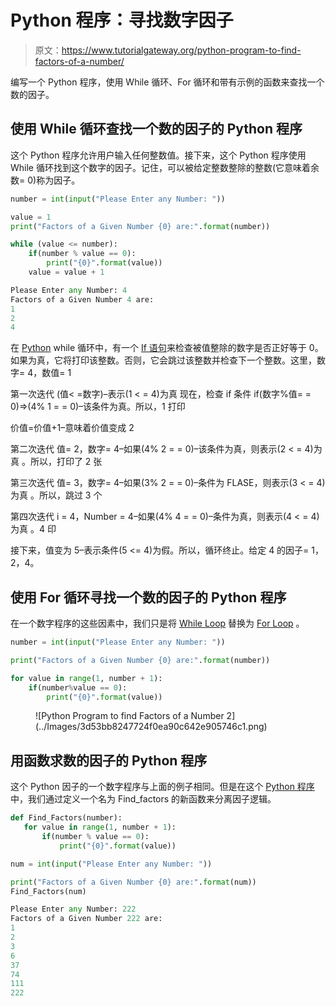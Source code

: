 # Python 程序：寻找数字因子

> 原文：<https://www.tutorialgateway.org/python-program-to-find-factors-of-a-number/>

编写一个 Python 程序，使用 While 循环、For 循环和带有示例的函数来查找一个数的因子。

## 使用 While 循环查找一个数的因子的 Python 程序

这个 Python 程序允许用户输入任何整数值。接下来，这个 Python 程序使用 While 循环找到这个数字的因子。记住，可以被给定整数整除的整数(它意味着余数= 0)称为因子。

```py
number = int(input("Please Enter any Number: "))

value = 1
print("Factors of a Given Number {0} are:".format(number))

while (value <= number):
    if(number % value == 0):
        print("{0}".format(value))
    value = value + 1
```

```py
Please Enter any Number: 4
Factors of a Given Number 4 are:
1
2
4
```

在 [Python](https://www.tutorialgateway.org/python-tutorial/) while 循环中，有一个 [If 语句](https://www.tutorialgateway.org/python-if-statement/)来检查被值整除的数字是否正好等于 0。如果为真，它将打印该整数。否则，它会跳过该整数并检查下一个整数。这里，数字= 4，数值= 1

第一次迭代
(值< =数字)–表示(1 < = 4)为真
现在，检查 if 条件
if(数字%值= = 0)=>(4% 1 = = 0)–该条件为真。所以，1 打印

价值=价值+1–意味着价值变成 2

第二次迭代
值= 2，数字= 4–如果(4% 2 = = 0)–该条件为真，则表示(2 < = 4)为真
。所以，打印了 2 张

第三次迭代
值= 3，数字= 4–如果(3% 2 = = 0)–条件为 FLASE，则表示(3 < = 4)为真
。所以，跳过 3 个

第四次迭代
i = 4，Number = 4–如果(4% 4 = = 0)–条件为真，则表示(4 < = 4)为真
。4 印

接下来，值变为 5–表示条件(5 <= 4)为假。所以，循环终止。给定 4 的因子= 1，2，4。

## 使用 For 循环寻找一个数的因子的 Python 程序

在一个数字程序的这些因素中，我们只是将 [While Loop](https://www.tutorialgateway.org/python-while-loop/) 替换为 [For Loop](https://www.tutorialgateway.org/python-for-loop/) 。

```py
number = int(input("Please Enter any Number: "))

print("Factors of a Given Number {0} are:".format(number))

for value in range(1, number + 1):
    if(number%value == 0):
        print("{0}".format(value))
```

<figure class="wp-block-image">![Python Program to find Factors of a Number 2](../Images/3d53bb8247724f0ea90c642e905746c1.png)</figure>

## 用函数求数的因子的 Python 程序

这个 Python 因子的一个数字程序与上面的例子相同。但是在这个 [Python 程序](https://www.tutorialgateway.org/python-programming-examples/)中，我们通过定义一个名为 Find_factors 的新函数来分离因子逻辑。

 ```py
def Find_Factors(number):
    for value in range(1, number + 1):
        if(number % value == 0):
            print("{0}".format(value))

num = int(input("Please Enter any Number: "))

print("Factors of a Given Number {0} are:".format(num))
Find_Factors(num)
```

```py
Please Enter any Number: 222
Factors of a Given Number 222 are:
1
2
3
6
37
74
111
222
```
